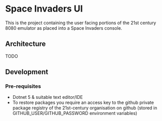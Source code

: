 # Space Invaders UI

This is the project containing the user facing portions of the 21st century 8080 emulator as placed into a Space Invaders console.

## Architecture

TODO

## Development

### Pre-requisites

- Dotnet 5 & suitable text editor/IDE
- To restore packages you require an access key to the github private package registry of the 21st-century organisation on github (stored in GITHUB_USER/GITHUB_PASSWORD environment variables)